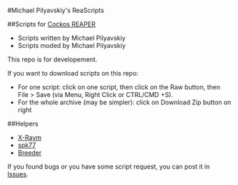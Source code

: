 #Michael Pilyavskiy's ReaScripts

##Scripts for [Cockos REAPER](http://reaper.fm)
- Scripts written by Michael Pilyavskiy
- Scripts moded by Michael Pilyavskiy

This repo is for developement. 

If you want to download scripts on this repo:
- For one script: click on one script, then click on the Raw button, then File > Save (via Menu, Right Click or CTRL/CMD +S).
- For the whole archive (may be simpler): click on Download Zip button on right

##Helpers
- [X-Raym](http://forum.cockos.com/member.php?u=58284)
- [spk77](http://forum.cockos.com/member.php?u=49553)
- [Breeder](http://forum.cockos.com/member.php?u=27094)

If you found bugs or you have some script request, you can post it in [Issues](https://github.com/MichaelPilyavskiy/ReaScripts/issues).

